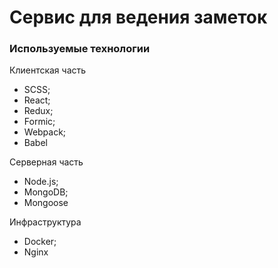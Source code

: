 # Сервис для ведения заметок

### Используемые технологии
Клиентская часть
- SCSS;
- React;
- Redux;
- Formic;
- Webpack;
- Babel

Серверная часть
- Node.js;
- MongoDB;
- Mongoose

Инфраструктура
- Docker;
- Nginx
